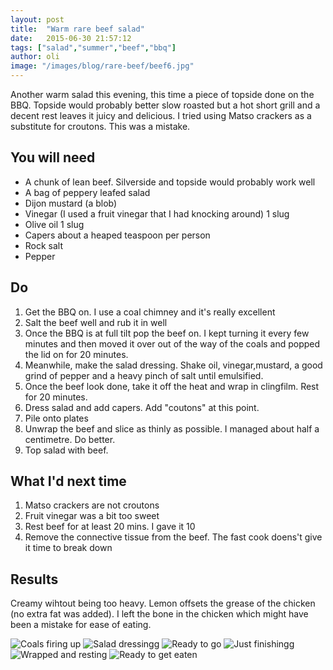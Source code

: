 ```yaml
---
layout: post
title:  "Warm rare beef salad"
date:   2015-06-30 21:57:12
tags: ["salad","summer","beef","bbq"]
author: oli
image: "/images/blog/rare-beef/beef6.jpg"
---
```


Another warm salad this evening, this time a piece of topside done on the BBQ.  Topside would probably better slow roasted but a hot short grill and a decent rest leaves it juicy and delicious.  I tried using Matso crackers as a substitute for croutons.  This was a mistake. 

## You will need

* A chunk of lean beef.  Silverside and topside would probably work well
* A bag of peppery leafed salad
* Dijon mustard (a blob)
* Vinegar (I used a fruit vinegar that I had knocking around) 1 slug
* Olive oil 1 slug
* Capers about a heaped teaspoon per person
* Rock salt
* Pepper


## Do

1. Get the BBQ on.  I use a coal chimney and it's really excellent
2. Salt the beef well and rub it in well
3. Once the BBQ is at full tilt pop the beef on.  I kept turning it every few minutes and then moved it over out of the way of the coals and popped the lid on for 20 minutes.
4. Meanwhile, make the salad dressing.  Shake oil, vinegar,mustard, a good grind of pepper and a heavy pinch of salt until emulsified.
5. Once the beef look done, take it off the heat and wrap in clingfilm.  Rest for 20 minutes.
6. Dress salad and add capers.  Add "coutons" at this point.
7. Pile onto plates
8. Unwrap the beef and slice as thinly as possible.  I managed about half a centimetre.  Do better. 
9. Top salad with beef.

## What I'd next time

1. Matso crackers are not croutons
2. Fruit vinegar was a bit too sweet
3. Rest beef for at least 20 mins.  I gave it 10
4. Remove the connective tissue from the beef. The fast cook doens't give it time to break down

## Results

Creamy wihtout being too heavy.  Lemon offsets the grease of the chicken (no extra fat was added).  I left the bone in the chicken which might have been a mistake for ease of eating.


![Coals firing up](/images/blog/rare-beef/beef1.jpg)
![Salad dressingg](/images/blog/rare-beef/beef2.jpg)
![Ready to go](/images/blog/rare-beef/beef3.jpg)
![Just finishingg](/images/blog/rare-beef/beef4.jpg)
![Wrapped and resting](/images/blog/rare-beef/beef5.jpg)
![Ready to get eaten](/images/blog/rare-beef/beef6.jpg)